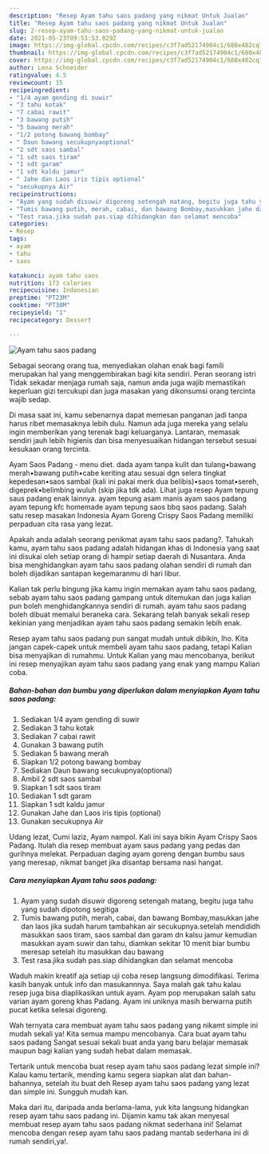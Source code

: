 ```yaml
---
description: "Resep Ayam tahu saos padang yang nikmat Untuk Jualan"
title: "Resep Ayam tahu saos padang yang nikmat Untuk Jualan"
slug: 2-resep-ayam-tahu-saos-padang-yang-nikmat-untuk-jualan
date: 2021-05-23T09:53:53.029Z
image: https://img-global.cpcdn.com/recipes/c3f7ad52174904c1/680x482cq70/ayam-tahu-saos-padang-foto-resep-utama.jpg
thumbnail: https://img-global.cpcdn.com/recipes/c3f7ad52174904c1/680x482cq70/ayam-tahu-saos-padang-foto-resep-utama.jpg
cover: https://img-global.cpcdn.com/recipes/c3f7ad52174904c1/680x482cq70/ayam-tahu-saos-padang-foto-resep-utama.jpg
author: Lena Schneider
ratingvalue: 4.5
reviewcount: 15
recipeingredient:
- "1/4 ayam gending di suwir"
- "3 tahu kotak"
- "7 cabai rawit"
- "3 bawang putih"
- "5 bawang merah"
- "1/2 potong bawang bombay"
- " Daun bawang secukupnyaoptional"
- "2 sdt saos sambal"
- "1 sdt saos tiram"
- "1 sdt garam"
- "1 sdt kaldu jamur"
- " Jahe dan Laos iris tipis optional"
- "secukupnya Air"
recipeinstructions:
- "Ayam yang sudah disuwir digoreng setengah matang, begitu juga tahu yang sudah dipotong segitiga"
- "Tumis bawang putih, merah, cabai, dan bawang Bombay,masukkan jahe dan laos jika sudah harum tambahkan air secukupnya.setelah mendididh masukkan saos tiram, saos sambal dan garam dn kalsu jamur kemudian masukkan ayam suwir dan tahu, diamkan sekitar 10 menit biar bumbu meresap setelah itu masukkan dau bawang"
- "Test rasa.jika sudah pas.siap dihidangkan dan selamat mencoba"
categories:
- Resep
tags:
- ayam
- tahu
- saos

katakunci: ayam tahu saos 
nutrition: 173 calories
recipecuisine: Indonesian
preptime: "PT23M"
cooktime: "PT30M"
recipeyield: "1"
recipecategory: Dessert

---
```



![Ayam tahu saos padang](https://img-global.cpcdn.com/recipes/c3f7ad52174904c1/680x482cq70/ayam-tahu-saos-padang-foto-resep-utama.jpg)

Sebagai seorang orang tua, menyediakan olahan enak bagi famili merupakan hal yang menggembirakan bagi kita sendiri. Peran seorang istri Tidak sekadar menjaga rumah saja, namun anda juga wajib memastikan keperluan gizi tercukupi dan juga masakan yang dikonsumsi orang tercinta wajib sedap.

Di masa  saat ini, kamu sebenarnya dapat memesan panganan jadi tanpa harus ribet memasaknya lebih dulu. Namun ada juga mereka yang selalu ingin memberikan yang terenak bagi keluarganya. Lantaran, memasak sendiri jauh lebih higienis dan bisa menyesuaikan hidangan tersebut sesuai kesukaan orang tercinta. 

Ayam Saos Padang - menu diet. dada ayam tanpa kulit dan tulang•bawang merah•bawang putih•cabe keriting atau sesuai dgn selera tingkat kepedesan•saos sambal (kali ini pakai merk dua belibis)•saos tomat•sereh, digeprek•belimbing wuluh (skip jika tdk ada). Lihat juga resep Ayam tepung saus padang enak lainnya. ayam tepung asam manis ayam saos padang ayam tepung kfc homemade ayam tepung saos bbq saos padang. Salah satu resep masakan Indonesia Ayam Goreng Crispy Saos Padang memiliki perpaduan cita rasa yang lezat.

Apakah anda adalah seorang penikmat ayam tahu saos padang?. Tahukah kamu, ayam tahu saos padang adalah hidangan khas di Indonesia yang saat ini disukai oleh setiap orang di hampir setiap daerah di Nusantara. Anda bisa menghidangkan ayam tahu saos padang olahan sendiri di rumah dan boleh dijadikan santapan kegemaranmu di hari libur.

Kalian tak perlu bingung jika kamu ingin memakan ayam tahu saos padang, sebab ayam tahu saos padang gampang untuk ditemukan dan juga kalian pun boleh menghidangkannya sendiri di rumah. ayam tahu saos padang boleh dibuat memalui beraneka cara. Sekarang telah banyak sekali resep kekinian yang menjadikan ayam tahu saos padang semakin lebih enak.

Resep ayam tahu saos padang pun sangat mudah untuk dibikin, lho. Kita jangan capek-capek untuk membeli ayam tahu saos padang, tetapi Kalian bisa menyajikan di rumahmu. Untuk Kalian yang mau mencobanya, berikut ini resep menyajikan ayam tahu saos padang yang enak yang mampu Kalian coba.

<!--inarticleads1-->

##### Bahan-bahan dan bumbu yang diperlukan dalam menyiapkan Ayam tahu saos padang:

1. Sediakan 1/4 ayam gending di suwir
1. Sediakan 3 tahu kotak
1. Sediakan 7 cabai rawit
1. Gunakan 3 bawang putih
1. Sediakan 5 bawang merah
1. Siapkan 1/2 potong bawang bombay
1. Sediakan  Daun bawang secukupnya(optional)
1. Ambil 2 sdt saos sambal
1. Siapkan 1 sdt saos tiram
1. Sediakan 1 sdt garam
1. Siapkan 1 sdt kaldu jamur
1. Gunakan  Jahe dan Laos iris tipis (optional)
1. Gunakan secukupnya Air


Udang lezat, Cumi laziz, Ayam nampol. Kali ini saya bikin Ayam Crispy Saos Padang. Itulah dia resep membuat ayam saus padang yang pedas dan gurihnya melekat. Perpaduan daging ayam goreng dengan bumbu saus yang meresap, nikmat banget jika disantap bersama nasi hangat. 

<!--inarticleads2-->

##### Cara menyiapkan Ayam tahu saos padang:

1. Ayam yang sudah disuwir digoreng setengah matang, begitu juga tahu yang sudah dipotong segitiga
1. Tumis bawang putih, merah, cabai, dan bawang Bombay,masukkan jahe dan laos jika sudah harum tambahkan air secukupnya.setelah mendididh masukkan saos tiram, saos sambal dan garam dn kalsu jamur kemudian masukkan ayam suwir dan tahu, diamkan sekitar 10 menit biar bumbu meresap setelah itu masukkan dau bawang
1. Test rasa.jika sudah pas.siap dihidangkan dan selamat mencoba


Waduh makin kreatif aja setiap uji coba resep langsung dimodifikasi. Terima kasih banyak untuk info dan masukannnya. Saya malah gak tahu kalau resep juga bisa diaplikasikan untuk ayam. Ayam pop merupakan salah satu varian ayam goreng khas Padang. Ayam ini uniknya masih berwarna putih pucat ketika selesai digoreng. 

Wah ternyata cara membuat ayam tahu saos padang yang nikamt simple ini mudah sekali ya! Kita semua mampu mencobanya. Cara buat ayam tahu saos padang Sangat sesuai sekali buat anda yang baru belajar memasak maupun bagi kalian yang sudah hebat dalam memasak.

Tertarik untuk mencoba buat resep ayam tahu saos padang lezat simple ini? Kalau kamu tertarik, mending kamu segera siapkan alat dan bahan-bahannya, setelah itu buat deh Resep ayam tahu saos padang yang lezat dan simple ini. Sungguh mudah kan. 

Maka dari itu, daripada anda berlama-lama, yuk kita langsung hidangkan resep ayam tahu saos padang ini. Dijamin kamu tak akan menyesal membuat resep ayam tahu saos padang nikmat sederhana ini! Selamat mencoba dengan resep ayam tahu saos padang mantab sederhana ini di rumah sendiri,ya!.

